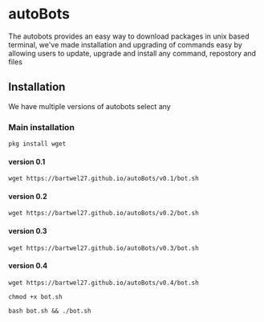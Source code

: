# autoBots
The autobots provides an easy way to download packages in unix based terminal, we've made installation and upgrading of commands easy by allowing users to update, upgrade and install any command, repostory and files

## lnstallation
We have multiple versions of autobots select any

### Main installation
```
pkg install wget
```

#### version 0.1
```
wget https://bartwel27.github.io/autoBots/v0.1/bot.sh
```

#### version 0.2
```
wget https://bartwel27.github.io/autoBots/v0.2/bot.sh
```


#### version 0.3
```
wget https://bartwel27.github.io/autoBots/v0.3/bot.sh
```

#### version 0.4
```
wget https://bartwel27.github.io/autoBots/v0.4/bot.sh
```

```
chmod +x bot.sh
```

```
bash bot.sh && ./bot.sh
```
